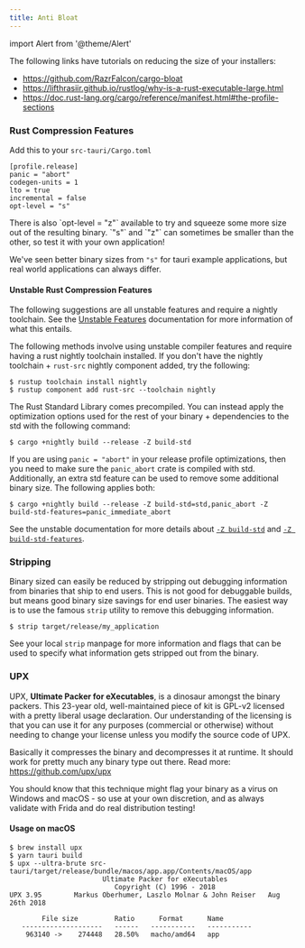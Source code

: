 ```yaml
---
title: Anti Bloat
---
```


import Alert from '@theme/Alert'

The following links have tutorials on reducing the size of your installers:

- https://github.com/RazrFalcon/cargo-bloat
- https://lifthrasiir.github.io/rustlog/why-is-a-rust-executable-large.html
- https://doc.rust-lang.org/cargo/reference/manifest.html#the-profile-sections

### Rust Compression Features

Add this to your `src-tauri/Cargo.toml`

    [profile.release]
    panic = "abort"
    codegen-units = 1
    lto = true
    incremental = false
    opt-level = "s"

<Alert title="Note">
There is also `opt-level = "z"` available to try and squeeze some more size out of the resulting binary. `"s"` and `"z"` can sometimes be smaller than the other, so test it with your own application!

We've seen better binary sizes from `"s"` for tauri example applications, but real world applications can always differ.
</Alert>

#### Unstable Rust Compression Features

<Alert type="warning" title="Warning" icon="alert">
The following suggestions are all unstable features and require a nightly toolchain. See the <a href="https://doc.rust-lang.org/cargo/reference/unstable.html#unstable-features">Unstable Features</a> documentation for more information of what this entails.
</Alert>

The following methods involve using unstable compiler features and require having a rust nightly toolchain installed. If you don't have the nightly toolchain + `rust-src` nightly component added, try the following: 

    $ rustup toolchain install nightly
    $ rustup component add rust-src --toolchain nightly

The Rust Standard Library comes precompiled. You can instead apply the optimization options used for the rest of your binary + dependencies to the std with the following command:

    $ cargo +nightly build --release -Z build-std

If you are using `panic = "abort"` in your release profile optimizations, then you need to make sure the `panic_abort` crate is compiled with std. Additionally, an extra std feature can be used to remove some additional binary size. The following applies both:

    $ cargo +nightly build --release -Z build-std=std,panic_abort -Z build-std-features=panic_immediate_abort

See the unstable documentation for more details about [`-Z build-std`](https://doc.rust-lang.org/cargo/reference/unstable.html#build-std) and [`-Z build-std-features`](https://doc.rust-lang.org/cargo/reference/unstable.html#build-std-features).

### Stripping

Binary sized can easily be reduced by stripping out debugging information from binaries that ship to end users. This is not good for debuggable builds, but means good binary size savings for end user binaries. The easiest way is to use the famous `strip` utility to remove this debugging information.

    $ strip target/release/my_application

See your local `strip` manpage for more information and flags that can be used to specify what information gets stripped out from the binary.


### UPX

UPX, **Ultimate Packer for eXecutables**, is a dinosaur amongst the binary packers. This 23-year old, well-maintained piece of kit is GPL-v2 licensed with a pretty liberal usage declaration. Our understanding of the licensing is that you can use it for any purposes (commercial or otherwise) without needing to change your license unless you modify the source code of UPX.

Basically it compresses the binary and decompresses it at runtime. It should work for pretty much any binary type out there. Read more: https://github.com/upx/upx

<Alert type="warning" title="Warning" icon="alert">
You should know that this technique might flag your binary as a virus on Windows and macOS - so use at your own discretion, and as always validate with Frida and do real distribution testing!
</Alert>

#### Usage on macOS

    $ brew install upx
    $ yarn tauri build
    $ upx --ultra-brute src-tauri/target/release/bundle/macos/app.app/Contents/macOS/app
                           Ultimate Packer for eXecutables
                              Copyright (C) 1996 - 2018
    UPX 3.95        Markus Oberhumer, Laszlo Molnar & John Reiser   Aug 26th 2018

            File size         Ratio      Format      Name
       --------------------   ------   -----------   -----------
        963140 ->    274448   28.50%   macho/amd64   app
